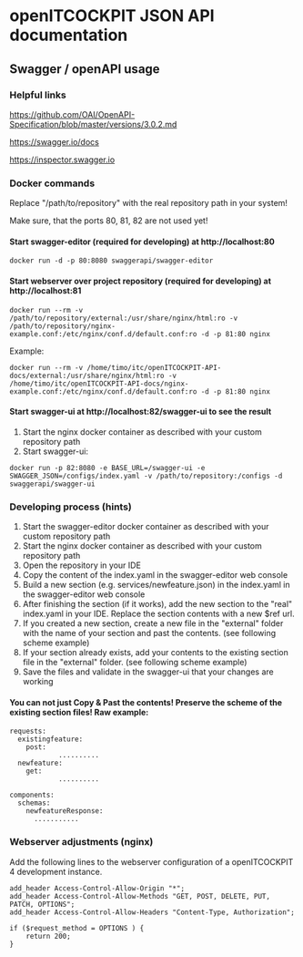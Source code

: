 # openITCOCKPIT JSON API documentation

## Swagger / openAPI usage



### Helpful links

https://github.com/OAI/OpenAPI-Specification/blob/master/versions/3.0.2.md

https://swagger.io/docs

https://inspector.swagger.io



### Docker commands

Replace "/path/to/repository" with the real repository path in your system!

Make sure, that the ports 80, 81, 82 are not used yet!


#### Start swagger-editor (required for developing) at http://localhost:80

```
docker run -d -p 80:8080 swaggerapi/swagger-editor
```

#### Start webserver over project repository (required for developing) at http://localhost:81

```
docker run --rm -v /path/to/repository/external:/usr/share/nginx/html:ro -v /path/to/repository/nginx-example.conf:/etc/nginx/conf.d/default.conf:ro -d -p 81:80 nginx
```
Example:

```
docker run --rm -v /home/timo/itc/openITCOCKPIT-API-docs/external:/usr/share/nginx/html:ro -v /home/timo/itc/openITCOCKPIT-API-docs/nginx-example.conf:/etc/nginx/conf.d/default.conf:ro -d -p 81:80 nginx
```


#### Start swagger-ui at http://localhost:82/swagger-ui to see the result

1. Start the nginx docker container as described with your custom repository path
2. Start swagger-ui:

```
docker run -p 82:8080 -e BASE_URL=/swagger-ui -e SWAGGER_JSON=/configs/index.yaml -v /path/to/repository:/configs -d swaggerapi/swagger-ui
```



### Developing process (hints)

1. Start the swagger-editor docker container as described with your custom repository path
2. Start the nginx docker container as described with your custom repository path
3. Open the repository in your IDE
4. Copy the content of the index.yaml in the swagger-editor web console
5. Build a new section (e.g. services/newfeature.json) in the index.yaml in the swagger-editor web console
6. After finishing the section (if it works), add the new section to the "real" index.yaml in your IDE. Replace the section contents with a new $ref url.
7. If you created a new section, create a new file in the "external" folder with the name of your section and past the contents. (see following scheme example)
8. If your section already exists, add your contents to the existing section file in the "external" folder. (see following scheme example)
9. Save the files and validate in the swagger-ui that your changes are working

#### You can not just Copy & Past the contents! Preserve the scheme of the existing section files! Raw example:
```
requests:
  existingfeature:
    post:
    		..........
  newfeature:
    get:
    		..........

components:
  schemas:
    newfeatureResponse:
      ...........
```



### Webserver adjustments (nginx)
Add the following lines to the webserver configuration of a openITCOCKPIT 4 development instance.

```
add_header Access-Control-Allow-Origin "*";
add_header Access-Control-Allow-Methods "GET, POST, DELETE, PUT, PATCH, OPTIONS";
add_header Access-Control-Allow-Headers "Content-Type, Authorization";

if ($request_method = OPTIONS ) {
    return 200;
}
```

